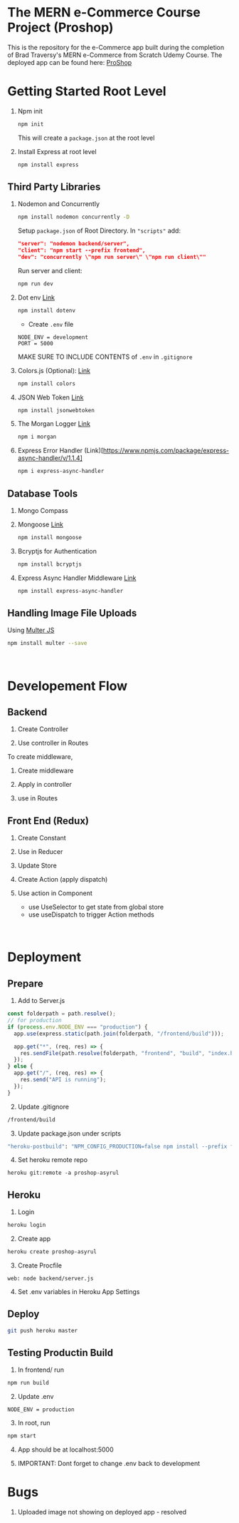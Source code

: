 # The MERN e-Commerce Course Project (Proshop)

This is the repository for the e-Commerce app built during the completion of Brad Traversy's MERN e-Commerce from Scratch Udemy Course. The deployed app can be found here: [ProShop](https://proshop-asyrul.herokuapp.com/)

# Getting Started Root Level

1. Npm init

   ```bash
   npm init
   ```

   This will create a `package.json` at the root level

2. Install Express at root level

   ```bash
   npm install express
   ```

## Third Party Libraries

1. Nodemon and Concurrently

   ```bash
   npm install nodemon concurrently -D
   ```

   Setup `package.json` of Root Directory. In `"scripts"` add:

   ```json
   "server": "nodemon backend/server",
   "client": "npm start --prefix frontend",
   "dev": "concurrently \"npm run server\" \"npm run client\""
   ```

   Run server and client:

   ```bash
   npm run dev
   ```

2. Dot env [Link](https://www.npmjs.com/package/dotenv)

   ```bash
   npm install dotenv
   ```

   - Create `.env` file

   ```env
   NODE_ENV = development
   PORT = 5000
   ```

   MAKE SURE TO INCLUDE CONTENTS of `.env` in `.gitignore`

3. Colors.js (Optional): [Link](https://www.npmjs.com/package/colors)

   ```bash
   npm install colors
   ```

4. JSON Web Token [Link](https://www.npmjs.com/package/jsonwebtoken)

   ```bash
   npm install jsonwebtoken
   ```

5. The Morgan Logger [Link](https://www.npmjs.com/package/morgan)

   ```bash
   npm i morgan
   ```

6. Express Error Handler (Link)[https://www.npmjs.com/package/express-async-handler/v/1.1.4]

   ```bash
   npm i express-async-handler
   ```

## Database Tools

1. Mongo Compass

2. Mongoose [Link](https://mongoosejs.com/)

   ```bash
   npm install mongoose
   ```

3. Bcryptjs for Authentication

   ```bash
   npm install bcryptjs
   ```

4. Express Async Handler Middleware [Link](https://www.npmjs.com/package/express-async-handler)

   ```bash
   npm install express-async-handler
   ```

## Handling Image File Uploads

Using [Multer JS](https://www.npmjs.com/package/multer)

```bash
npm install multer --save
```

<br />

# Developement Flow

## Backend

1. Create Controller

2. Use controller in Routes

To create middleware,

1. Create middleware

2. Apply in controller

3. use in Routes

## Front End (Redux)

1. Create Constant

2. Use in Reducer

3. Update Store

4. Create Action (apply dispatch)

5. Use action in Component

   - use UseSelector to get state from global store
   - use useDispatch to trigger Action methods

<br />

# Deployment

## Prepare

1. Add to Server.js

```javascript
const folderpath = path.resolve();
// for production
if (process.env.NODE_ENV === "production") {
  app.use(express.static(path.join(folderpath, "/frontend/build")));

  app.get("*", (req, res) => {
    res.sendFile(path.resolve(folderpath, "frontend", "build", "index.html"));
  });
} else {
  app.get("/", (req, res) => {
    res.send("API is running");
  });
}
```

2. Update .gitignore

```bash
/frontend/build
```

3. Update package.json under scripts

```bash
"heroku-postbuild": "NPM_CONFIG_PRODUCTION=false npm install --prefix frontend && npm run build --prefix frontend"
```

4. Set heroku remote repo

```
heroku git:remote -a proshop-asyrul
```

## Heroku

1. Login

```bash
heroku login
```

2. Create app

```bash
heroku create proshop-asyrul
```

3. Create Procfile

```
web: node backend/server.js
```

4. Set .env variables in Heroku App Settings

## Deploy

```bash
git push heroku master
```

## Testing Productin Build

1. In frontend/ run

```bash
npm run build
```

2. Update .env

```env
NODE_ENV = production
```

3. In root, run

```bash
npm start
```

4. App should be at localhost:5000

5. IMPORTANT: Dont forget to change .env back to development

# Bugs

1. Uploaded image not showing on deployed app - resolved
